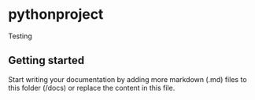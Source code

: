# pythonproject

Testing

## Getting started

Start writing your documentation by adding more markdown (.md) files to this
folder (/docs) or replace the content in this file.